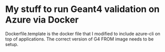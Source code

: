 My stuff to run Geant4 validation on Azure via Docker
=====================================================

Dockerfile.template is the docker file that I modified
to include azure-cli on top of applications. The correct
version of G4 FROM image needs to be setup.

